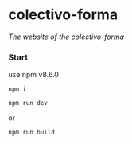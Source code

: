 # colectivo-forma
_The website of the colectivo-forma_

### Start

use npm v8.6.0

`npm i`

`npm run dev`

or

`npm run build`